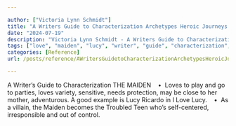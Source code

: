 ```yaml
---

author: ["Victoria Lynn Schmidt"]
title: "A Writers Guide to Characterization Archetypes Heroic Journeys and Other Elements of Dynamic Character Development - part0006_split_014.html"
date: "2024-07-19"
description: "Victoria Lynn Schmidt - A Writers Guide to Characterization Archetypes Heroic Journeys and Other Elements of Dynamic Character Development"
tags: ["love", "maiden", "lucy", "writer", "guide", "characterization", "play", "go", "party", "variety", "sensitive", "need", "protection", "may", "close", "mother", "adventurous", "good", "example", "ricardo", "villain", "becomes", "troubled", "teen", "irresponsible"]
categories: [Reference]
url: /posts/reference/AWritersGuidetoCharacterizationArchetypesHeroicJourneysandOtherElementsofDynamicCharacterDevelopment-part0006split014html

---
```



A Writer’s Guide to Characterization
THE MAIDEN
   •  Loves to play and go to parties, loves variety, sensitive, needs protection, may be close to her mother, adventurous. A good example is Lucy Ricardo in I Love Lucy.
   •  As a villain, the Maiden becomes the Troubled Teen who’s self-centered, irresponsible and out of control.
